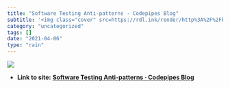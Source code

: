 ```yaml
---
title: "Software Testing Anti-patterns · Codepipes Blog"
subtitle: '<img class="cover" src=https://rdl.ink/render/http%3A%2F%2Fblog.codepipes.com%2Ftesting%2Fsoftware-t...'
category: "uncategorized"
tags: []
date: "2021-04-06"
type: "rain"
---
```

<img class="cover" src=https://rdl.ink/render/http%3A%2F%2Fblog.codepipes.com%2Ftesting%2Fsoftware-testing-antipatterns.html>


* **Link to site:** **[Software Testing Anti-patterns · Codepipes Blog](http://blog.codepipes.com/testing/software-testing-antipatterns.html)**